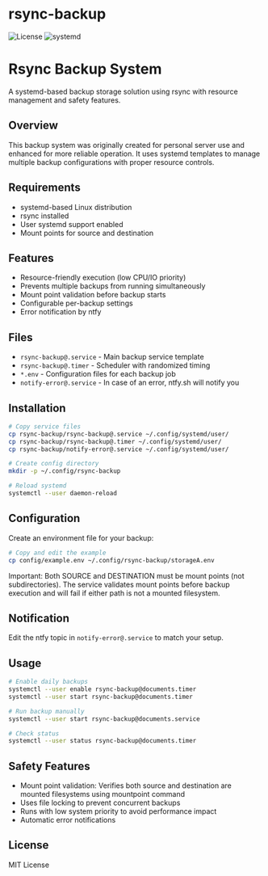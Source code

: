 # rsync-backup

![License](https://img.shields.io/badge/license-MIT-blue.svg)
![systemd](https://img.shields.io/badge/systemd-based-green.svg)

# Rsync Backup System

A systemd-based backup storage solution using rsync with resource management and safety features.

## Overview

This backup system was originally created for personal server use and enhanced for more reliable operation. It uses systemd templates to manage multiple backup configurations with proper resource controls.

## Requirements

- systemd-based Linux distribution
- rsync installed
- User systemd support enabled
- Mount points for source and destination

## Features

- Resource-friendly execution (low CPU/IO priority)
- Prevents multiple backups from running simultaneously
- Mount point validation before backup starts
- Configurable per-backup settings
- Error notification by ntfy

## Files

- `rsync-backup@.service` - Main backup service template
- `rsync-backup@.timer` - Scheduler with randomized timing
- `*.env` - Configuration files for each backup job
- `notify-error@.service` - In case of an error, ntfy.sh will notify you

## Installation

```bash
# Copy service files
cp rsync-backup/rsync-backup@.service ~/.config/systemd/user/
cp rsync-backup/rsync-backup@.timer ~/.config/systemd/user/
cp rsync-backup/notify-error@.service ~/.config/systemd/user/

# Create config directory
mkdir -p ~/.config/rsync-backup

# Reload systemd
systemctl --user daemon-reload
```

## Configuration

Create an environment file for your backup:
```bash
# Copy and edit the example
cp config/example.env ~/.config/rsync-backup/storageA.env
```
Important: Both SOURCE and DESTINATION must be mount points (not subdirectories). The service validates mount points before backup execution and will fail if either path is not a mounted filesystem.

## Notification

Edit the ntfy topic in `notify-error@.service` to match your setup.

## Usage

```bash
# Enable daily backups
systemctl --user enable rsync-backup@documents.timer
systemctl --user start rsync-backup@documents.timer

# Run backup manually
systemctl --user start rsync-backup@documents.service

# Check status
systemctl --user status rsync-backup@documents.timer
```

## Safety Features

- Mount point validation: Verifies both source and destination are mounted filesystems using mountpoint command
- Uses file locking to prevent concurrent backups
- Runs with low system priority to avoid performance impact
- Automatic error notifications

## License

MIT License
